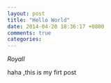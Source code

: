 ```yaml
---
layout: post
title: "Hello World"
date: 2014-04-28 18:36:17 +0800
comments: true
categories: 
---
```


_Royall_

haha ,this is my firt post
